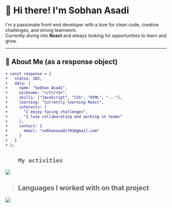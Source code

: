 # 👋 Hi there! I'm Sobhan Asadi

I'm a passionate front-end developer with a love for clean code, creative challenges, and strong teamwork.  
Currently diving into **React** and always looking for opportunities to learn and grow.

---

## 🚀 About Me (as a response object)

```diff
+ const response = {
+   status: 202,
+   data: {
+     name: "Sobhan Asadi",
+     nickname: "</Ctr+S>",
+     skills: ["JavaScript", "CSS", "HTML", "..."],
+     learning: "Currently learning React",
+     interests: [
+       "I enjoy facing challenges",
+       "I love collaborating and working in teams"
+     ],
+     contact: {
+       email: "sobhanasadi703@gmail.com"
+     }
+   }
+ };
```

> ## `My activities`
<img src="https://github-readme-stats.vercel.app/api?username=Sobhan-asadi&show_icons=true&theme=ambient_gradient"/>

> ## Languages ​​I worked with on that project
<img src="https://github-readme-stats.vercel.app/api/top-langs/?username=Sobhan-asadi&hide_progress=true"/>
